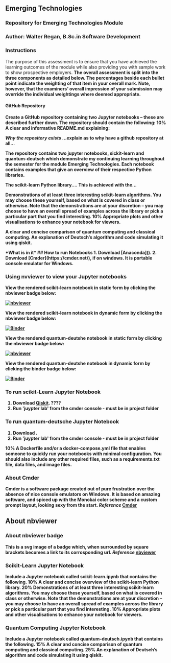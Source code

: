 ## Emerging Technologies

### Repository for Emerging Technologies Module

### Author: Walter Regan, B.Sc.in Software Development

### Instructions

The purpose of this assessment is to ensure that you have achieved the learning outcomes
of the module while also providing you with sample work to show prospective employers.
<b />
The overall assessment is split into the three components as detailed below.
The percentages beside each bullet point indicate the weighting of that item in your
overall mark. Note, however, that the examiners’ overall impression of your submission
may override the individual weightings where deemed appropriate.
<b />

#### GitHub Repository

Create a GitHub repository containing two Jupyter notebooks – these are described further down.
<b />
**The repository should contain the following:**
10% A clear and informative README.md explaining:<b />

_Why the repository exists_ ...explain as to why have a github repository at all...

The repository contains two jupyter notebooks, sickit-learn and quantum-deutsch which demonstrate my continuing learning throughout the semester for the module Emerging Technologies. Each notebook contains examples that give an overview of their respective Python libraries.

The scikit-learn Python library.... This is achieved with the...

Demonstrations of at **least three interesting scikit-learn algorithms.**
You may choose these yourself, based on what is covered in class or otherwise.
Note that the demonstrations are at your discretion – you may choose to have an overall spread of examples across the library or pick a particular part that you find interesting.
10% Appropriate plots and other visualisations to enhance your notebook for viewers.

A clear and concise comparison of **quantum computing and classical computing**.
An explanation of **Deutsch’s algorithm and code simulating it using qiskit**.

<b />
*What is in it*
<b />
## How to run Notebooks
1. Download [Anaconda]().
2. Download [Cmder](https://cmder.net/), if on windows. It is portable console emulator for Windows.

### Using nvviewer to view your Jupyter notebooks

View the rendered scikit-learn notebook in static form by clicking the nbviewer badge below:

[![nbviewer](https://raw.githubusercontent.com/jupyter/design/master/logos/Badges/nbviewer_badge.svg)](https://nbviewer.org/github/Walter64/EmergingTechnologies/blob/main/scikit-learn.ipynb)

View the rendered scikit-learn notebook in dynamic form by clicking the nbviewer badge below:

[![Binder](https://mybinder.org/badge_logo.svg)](https://mybinder.org/v2/gh/Walter64/EmergingTechnologies/HEAD?labpath=scikit-learn.ipynb)

View the rendered quantum-deutshe notebook in static form by clicking the nbviewer badge below:

[![nbviewer](https://raw.githubusercontent.com/jupyter/design/master/logos/Badges/nbviewer_badge.svg)](https://nbviewer.org/github/Walter64/EmergingTechnologies/blob/main/quantum-deutsch.ipynb)

View the rendered quantum-deutshe notebook in dynamic form by clicking the binder badge below:

[![Binder](https://mybinder.org/badge_logo.svg)](https://mybinder.org/v2/gh/Walter64/EmergingTechnologies/HEAD?labpath=quantum-deutsch.ipynb)

### To run scikit-Learn Jupyter Notebook

1. Download [Qiskit](https://qiskit.org/). ????
2. Run 'juypter lab' from the cmder console - must be in project folder

### To run quantum-deutsche Jupyter Notebook

1. Download []().
2. Run 'juypter lab' from the cmder console - must be in project folder

<b />
10% A Dockerfile and/or a docker-compose.yml file that enables someone to quickly run your notebooks with minimal configuration.
You should also include any other required files, such as a requirements.txt file, data files, and image files.
<b />

### About Cmder

Cmder is a software package created out of pure frustration over the absence of nice console emulators on Windows. It is based on amazing software, and spiced up with the Monokai color scheme and a custom prompt layout, looking sexy from the start.
**_Reference_** [Cmder](https://cmder.net/)

## About nbviewer

### About nbviewer badge

This is a svg image of a badge which, when surrounded by square brackets becomes a link to its corrosponding url.
**_Reference_** [nbviewer](https://github.com/jupyter/nbviewer/issues/714)

### Scikit-Learn Jupyter Notebook

**Include a Jupyter notebook called scikit-learn.ipynb that contains the following.**
10% A clear and concise overview of the scikit-learn Python library.
<b />
20% Demonstrations of at **least three interesting scikit-learn algorithms.**
You may choose these yourself, based on what is covered in class or otherwise.
Note that the demonstrations are at your discretion – you may choose to have an overall spread of examples across the library or pick a particular part that you find interesting.
10% Appropriate plots and other visualisations to enhance your notebook for viewers.
<b />

### Quantum Computing Jupyter Notebook

**Include a Jupyter notebook called quantum-deutsch.ipynb that contains the following.**
15% A clear and concise comparison of **quantum computing and classical computing**.
25% An explanation of **Deutsch’s algorithm and code simulating it using qiskit**.
